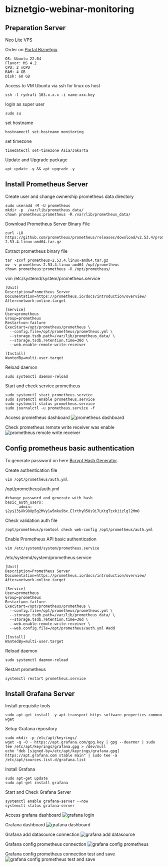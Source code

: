# biznetgio-webinar-monitoring

## Preparation Server
Neo Lite VPS


Order on <a href="https://portal.biznetgio.com/" target="_blank">Portal Biznetgio</a>.
```
OS: Ubuntu 22.04
Flavor: MS 4.2
CPU: 2 vCPU
RAM: 4 GB
Disk: 60 GB
```

Access to VM Ubuntu via ssh for linux os host
```
ssh -l rydrafi 103.x.x.x -i name-xxx.key
```

login as super user
```
sudo su
```

set hostname
```
hostnamectl set-hostname monitoring
```

set timezone
```
timedatectl set-timezone Asia/Jakarta
```

Update and Upgrade package
```
apt update -y && apt upgrade -y
```

## Install Prometheus Server
Create user and change ownership prometheus data directory
```
sudo useradd -M -U prometheus
mkdir -p  /var/lib/prometheus_data/
chown prometheus:prometheus -R /var/lib/prometheus_data/
```

Download Prometheus Server Binary File
```
curl -LO https://github.com/prometheus/prometheus/releases/download/v2.53.4/prometheus-2.53.4.linux-amd64.tar.gz
```

Extract prometheus binary file
```
tar -zxvf prometheus-2.53.4.linux-amd64.tar.gz 
mv -v prometheus-2.53.4.linux-amd64 /opt/prometheus
chown prometheus:prometheus -R /opt/prometheus/
```

vim /etc/systemd/system/prometheus.service
```
[Unit]
Description=Prometheus Server
Documentation=https://prometheus.io/docs/introduction/overview/
After=network-online.target

[Service]
User=prometheus
Group=prometheus
Restart=on-failure
ExecStart=/opt/prometheus/prometheus \
  --config.file=/opt/prometheus/prometheus.yml \
  --storage.tsdb.path=/var/lib/prometheus_data/ \
  --storage.tsdb.retention.time=30d \
  --web.enable-remote-write-receiver

[Install]
WantedBy=multi-user.target
```

Reload daemon
```
sudo systemctl daemon-reload
```

Start and check service prometheus
```
sudo systemctl start prometheus.service
sudo systemctl enable prometheus.service
sudo systemctl status prometheus.service
sudo journalctl -u prometheus.service -f
```

Access prometheus dashboard
<img src="images/prometheus/1.prometheus-dashboard.png" alt="prometheus dashboard"/>

Check prometheus remote write receiver was enable
<img src="images/prometheus/2.promtheus-verify-remote-write-receiver.png" alt="prometheus remote write receiver"/>

## Config prometheus basic authentication
To generate password on here <a href="https://bcrypt.online/" target="_blank">Bcrypt Hash Generator</a>.

Create authentication file
```
vim /opt/prometheus/auth.yml
```

/opt/prometheus/auth.yml
```
#change password and generate with hash
basic_auth_users:
      admin: $2y$13$Xk98Up5g2MVy1w5mku9bx.ElrthyR58s9i7LKtgTzxkiizlgl2MmO 
```

Check validation auth file
```
/opt/prometheus/promtool check web-config /opt/prometheus/auth.yml
```

Enable Prometheus API basic authentication
```
vim /etc/systemd/system/prometheus.service
```

/etc/systemd/system/prometheus.service
```
[Unit]
Description=Prometheus Server
Documentation=https://prometheus.io/docs/introduction/overview/
After=network-online.target

[Service]
User=prometheus
Group=prometheus
Restart=on-failure
ExecStart=/opt/prometheus/prometheus \
  --config.file=/opt/prometheus/prometheus.yml \
  --storage.tsdb.path=/var/lib/prometheus_data/ \
  --storage.tsdb.retention.time=30d \
  --web.enable-remote-write-receiver \
  --web.config.file=/opt/prometheus/auth.yml #add

[Install]
WantedBy=multi-user.target
```

Reload daemon
```
sudo systemctl daemon-reload
```

Restart prometheus
```
systemctl restart prometheus.service
```

## Install Grafana Server
Install prequisite tools
```
sudo apt-get install -y apt-transport-https software-properties-common wget
```

Setup Grafana repository
```
sudo mkdir -p /etc/apt/keyrings/
wget -q -O - https://apt.grafana.com/gpg.key | gpg --dearmor | sudo tee /etc/apt/keyrings/grafana.gpg > /dev/null
echo "deb [signed-by=/etc/apt/keyrings/grafana.gpg] https://apt.grafana.com stable main" | sudo tee -a /etc/apt/sources.list.d/grafana.list
```

Install Grafana
```
sudo apt-get update
sudo apt-get install grafana
```

Start and Check Grafana Server
```
systemctl enable grafana-server --now
systemctl status grafana-server
```

Access grafana dashboard
<img src="images/grafana/1.grafana-login.jpeg" alt="grafana login"/>

Grafana dashboard
<img src="images/grafana/2.grafana-dashboard.png" alt="grafana dashboard"/>

Grafana add datasource connection
<img src="images/grafana/3.grafana-add-new-connection.png" alt="grafana add datasource"/>

Grafana config prometheus connection
<img src="images/grafana/4.grafana-config-prometheus.png" alt="grafana config prometheus"/>

Grafana config prometheus connection test and save
<img src="images/grafana/5.grafana-save-and-test.png" alt="grafana config prometheus test and save"/>
